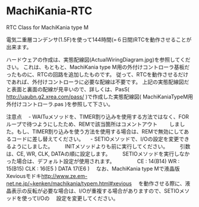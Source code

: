 # MachiKania-RTC
RTC Class for MachiKania type M

電気二重層コンデンサ(1.5F)を使って144時間(=６日間)RTCを動作させることが出来ます。

ハードウェアの作成は、実態配線図(ActualWiringDiagram.jpg)を参照してください。
これは、もともと、MachiKania type M用の外付けコントローラ基板だったものに、RTCの回路を追加したものです。
従って、RTCを動作させるだけであれば、外付けコントローラに必要な配線は不要です。
上記の実態配線図だと表面と裏面の配線が見辛いので、詳しくは、PasS( <http://uaubn.g2.xrea.com/pass/> )で作成した実態配線図( MachiKaniaTypeM用外付けコントローラ.pas )を参照して下さい。

注意点
　- WAITuメソッドを、TIMER割り込みを使用する方法ではなく、FORループで待つようにしたため、REMで該当箇所はコメントアウト
　　しました。もし、TIMER割り込みを使う方法を使用する場合は、REMで無効にしてあるコードに差し替えてください。
　- SETIOメソッドで、I/Oの設定を変更できるようにしました。
　　INITメソッドよりも前に実行してください。
　　引数は、CE, WR, CLK, DATAの順に設定します。
　　SETIOメソッドを実行しなかった場合は、デフォルト設定が使用されます。
　　　　CE : 14(B14)
       WR : 15(B15)
       CLK : 16(E5 )
       DATA 17(E6 )
　なお、MachiKania type Mで液晶版Xeviousモドキ<http://www.ze.em-net.ne.jp/~kenken/machikania/typem.html#xevious>
　を動作させる際に、液晶表示の反転が必要な場合は、I/Oが重複する場合がありますので、SETIOメソッドを使ってI/Oの
　設定を変更してください。
